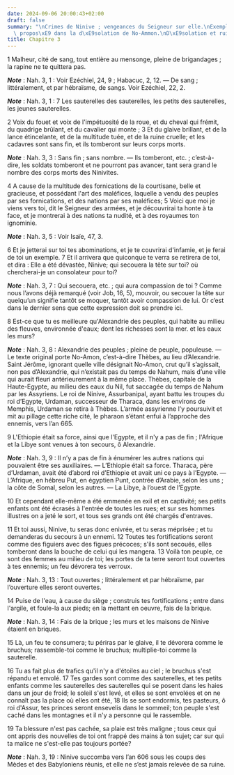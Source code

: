 ```yaml
---
date: 2024-09-06 20:00:43+02:00
draft: false
summary: "\nCrimes de Ninive ; vengeances du Seigneur sur elle.\nExemple qui lui est\
  \ propos\xE9 dans la d\xE9solation de No-Ammon.\nD\xE9solation et ruine de Ninive.\n"
title: Chapitre 3
---
```





1 Malheur, cité de sang, tout entière au mensonge, pleine de brigandages ; la rapine ne te quittera pas.

***Note*** :  Nah. 3, 1 : Voir Ezéchiel, 24, 9 ; Habacuc, 2, 12. ― De sang ; littéralement, et par hébraïsme, de sangs. Voir Ezéchiel, 22, 2.

***Note*** :  Nah. 3, 1 : 7 Les sauterelles des sauterelles, les petits des sauterelles, les jeunes sauterelles.

2 Voix du fouet et voix de l'impétuosité de la roue, et du cheval qui frémit, du quadrige brûlant, et du cavalier qui monte ; 3 Et du glaive brillant, et de la lance étincelante, et de la multitude tuée, et de la ruine cruelle; et les cadavres sont sans fin, et ils tomberont sur leurs corps morts.

***Note*** :  Nah. 3, 3 : Sans fin ; sans nombre. ― Ils tomberont, etc. ; c’est-à-dire, les soldats tomberont et ne pourront pas avancer, tant sera grand le nombre des corps morts des Ninivites.


4 A cause de la multitude des fornications de la courtisane, belle et gracieuse, et possédant l'art des maléfices, laquelle a vendu des peuples par ses fornications, et des nations par ses maléfices; 5 Voici que moi je viens vers toi, dit le Seigneur des armées, et je découvrirai ta honte à ta face, et je montrerai à des nations ta nudité, et à des royaumes ton ignominie.

***Note*** :  Nah. 3, 5 : Voir Isaïe, 47, 3.

6 Et je jetterai sur toi tes abominations, et je te couvrirai d'infamie, et je ferai de toi un exemple. 7 Et il arrivera que quiconque te verra se retirera de toi, et dira : Elle a été dévastée, Ninive; qui secouera la tête sur toi? où chercherai-je un consolateur pour toi?

***Note*** :  Nah. 3, 7 : Qui secouera, etc. ; qui aura compassion de toi ? Comme nous l’avons déjà remarqué (voir Job, 16, 5), mouvoir, ou secouer la tête sur quelqu’un signifie tantôt se moquer, tantôt avoir compassion de lui. Or c’est dans le dernier sens que cette expression doit se prendre ici.

8 Est-ce que tu es meilleure qu'Alexandrie des peuples, qui habite au milieu des fleuves, environnée d'eaux; dont les richesses sont la mer. et les eaux les murs?

***Note*** :  Nah. 3, 8 : Alexandrie des peuples ; pleine de peuple, populeuse. ― Le texte original porte No-Amon, c’est-à-dire Thèbes, au lieu d’Alexandrie. Saint Jérôme, ignorant quelle ville désignait No-Amon, crut qu’il s’agissait, non pas d’Alexandrie, qui n’existait pas du temps de Nahum, mais d’une ville qui aurait fleuri antérieurement à la même place. Thèbes, capitale de la Haute-Egypte, au milieu des eaux du Nil, fut saccagée du temps de Nahum par les Assyriens. Le roi de Ninive, Assurbanipal, ayant battu les troupes du roi d’Egypte, Urdaman, successeur de Tharaca, dans les environs de Memphis, Urdaman se retira à Thèbes. L’armée assyrienne l’y poursuivit et mit au pillage cette riche cité, le pharaon s’étant enfui à l’approche des ennemis, vers l’an 665.

9 L'Ethiopie était sa force, ainsi que l'Egypte, et il n'y a pas de fin ; l'Afrique et la Libye sont venues à ton secours, ô Alexandrie.

***Note*** :  Nah. 3, 9 : Il n’y a pas de fin à énumérer les autres nations qui pouvaient être ses auxiliaires. ― L’Ethiopie était sa force. Tharaca, père d’Urdaman, avait été d’abord roi d’Ethiopie et avait uni ce pays à l’Egypte. ― L’Afrique, en hébreu Put, en égyptien Punt, contrée d’Arabie, selon les uns ; la côte de Somal, selon les autres. ― La Libye, à l’ouest de l’Egypte.

10 Et cependant elle-même a été emmenée en exil et en captivité; ses petits enfants ont été écrasés à l'entrée de toutes les rues; et sur ses hommes illustres on a jeté le sort, et tous ses grands ont été chargés d'entraves.


11 Et toi aussi, Ninive, tu seras donc enivrée, et tu seras méprisée ; et tu demanderas du secours à un ennemi. 12 Toutes tes fortifications seront comme des figuiers avec des figues précoces; s'ils sont secoués, elles tomberont dans la bouche de celui qui les mangera. 13 Voilà ton peuple, ce sont des femmes au milieu de toi; les portes de ta terre seront tout ouvertes à tes ennemis; un feu dévorera tes verroux.

***Note*** :  Nah. 3, 13 : Tout ouvertes ; littéralement et par hébraïsme, par l’ouverture elles seront ouvertes.


14 Puise de l'eau, à cause du siège ; construis tes fortifications ; entre dans l'argile, et foule-la aux pieds; en la mettant en oeuvre, fais de la brique.

***Note*** :  Nah. 3, 14 : Fais de la brique ; les murs et les maisons de Ninive étaient en briques.

15 Là, un feu te consumera; tu périras par le glaive, il te dévorera comme le bruchus; rassemble-toi comme le bruchus; multiplie-toi comme la sauterelle.


16 Tu as fait plus de trafics qu'il n'y a d'étoiles au ciel ; le bruchus s'est répandu et envolé. 17 Tes gardes sont comme des sauterelles, et tes petits enfants comme les sauterelles des sauterelles qui se posent dans les haies dans un jour de froid; le soleil s'est levé, et elles se sont envolées et on ne connaît pas la place où elles ont été, 18 Ils se sont endormis, tes pasteurs, ô roi d'Assur, tes princes seront ensevelis dans le sommeil; ton peuple s'est caché dans les montagnes et il n'y a personne qui le rassemble.


19 Ta blessure n'est pas cachée, sa plaie est très maligne ; tous ceux qui ont appris des nouvelles de toi ont frappé des mains à ton sujet; car sur qui ta malice ne s'est-elle pas toujours portée?

***Note*** :  Nah. 3, 19 : Ninive succomba vers l’an 606 sous les coups des Mèdes et des Babyloniens réunis, et elle ne s’est jamais relevée de sa ruine.
